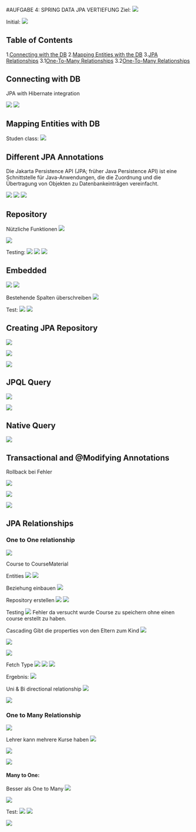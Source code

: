 #AUFGABE 4: SPRING DATA JPA VERTIEFUNG 
Ziel:
![](.doc_images/6578a8a2.png)


Initial:
![](.doc_images/new-project.png)

## Table of Contents
1.[Connecting with the DB](#connecting_with_db)
2.[Mapping Entities with the DB](#mapping_entities_with_db)
3.[JPA Relationships](#jpa_relationships)
3.1[One-To-Many Relationships](#one_to_one)
3.2[One-To-Many Relationships](#one_to_many)



## Connecting with DB <a name="connecting_with_db"></a>
JPA with Hibernate integration

![](.doc_images/0ffccbdc.png)
![](.doc_images/7a5992a1.png)

## Mapping Entities with DB <a name="mapping_entities_with_db"></a>

Studen class:
![](.doc_images/4ec95a39.png)

## Different JPA Annotations
Die Jakarta Persistence API (JPA; früher Java Persistence API) ist eine Schnittstelle für Java-Anwendungen, 
die die Zuordnung und die Übertragung von Objekten zu Datenbankeinträgen vereinfacht.

![](.doc_images/43f06ef5.png)
![](.doc_images/35810962.png)
![](.doc_images/e043fc9a.png)

## Repository
Nützliche Funktionen
![](.doc_images/003b35c6.png)

![](.doc_images/55045f37.png)

Testing:
![](.doc_images/4029ec49.png)
![](.doc_images/67b08f2f.png)
![](.doc_images/00665ae1.png)


## Embedded
![](.doc_images/78569634.png)
![](.doc_images/2c95a406.png)

Bestehende Spalten überschreiben
![](.doc_images/f075d60d.png)

Test:
![](.doc_images/ec12765e.png)
![](.doc_images/f82e32f0.png)

## Creating JPA Repository

![](.doc_images/70b9864e.png)

![](.doc_images/2d81a3ee.png)

![](.doc_images/758bb6c0.png)

## JPQL Query

![](.doc_images/a7b4ed32.png)

![](.doc_images/a85a445c.png)

## Native Query
![](.doc_images/05c78621.png)

## Transactional and @Modifying Annotations

Rollback bei Fehler

![](.doc_images/cb06f353.png)

![](.doc_images/a60598da.png)

![](.doc_images/37e8b43d.png)


## JPA  Relationships <a name="jpa_relationships"></a>

### One to One relationship <a name="one_to_one"></a>
![](.doc_images/2f724f9c.png)

Course to CourseMaterial 

Entities
![](.doc_images/4b61586f.png)
![](.doc_images/03a0161d.png)

Beziehung einbauen
![](.doc_images/704fc76f.png)

Repository erstellen
![](.doc_images/b4737366.png)
![](.doc_images/ff61af28.png)

Testing
![](.doc_images/cc38dc30.png)
Fehler da versucht wurde Course zu speichern ohne einen course erstellt zu haben.

Cascading
Gibt die properties von den Eltern zum Kind
![](.doc_images/3ff483f2.png)

![](.doc_images/d46ead55.png)

![](.doc_images/d3d82a96.png)

 Fetch Type
![](.doc_images/1726170f.png)
![](.doc_images/fc3164eb.png)
![](.doc_images/37dcce74.png)

Ergebnis:
![](.doc_images/c81b3ea1.png)

Uni & Bi directional relationship
![](.doc_images/944108ae.png)

![](.doc_images/d059fb5c.png)

### One to Many Relationship <a name="one_to_many"></a>
![](.doc_images/10be965c.png)

Lehrer kann mehrere Kurse haben
![](.doc_images/64559962.png)

![](.doc_images/e8f491d6.png)

![](.doc_images/0f060b79.png)

#### Many to One:
Besser als One to Many
![](.doc_images/a8bf5e7b.png)

![](.doc_images/a934cf0e.png)

Test:
![](.doc_images/ae0c40c5.png)
![](.doc_images/746d01be.png)

![](.doc_images/5ba693c2.png)


